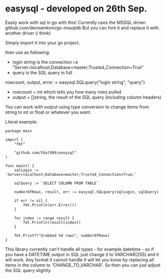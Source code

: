 # easysql - developed on 26th Sep.
Easily work with sql in go with this!
Currently uses the MSSQL driver: github.com/denisenkom/go-mssqldb
But you can fork it and replace it with another driver (i think)

Simply import it into your go project.

then use as following:
- login string is the connection i.e "Server=localhost;Database=master;Trusted_Connection=True"
- query is the SQL query in full
 
rowcount, output, error := easysql.SQLquery("login string", "query")

- rowcount = int which tells you how many rows pulled
- output = []string, the result of the SQL query (including column headers)

You can work with output using type conversion to change items from string to int or float or whatever you want.

Literal example:

```
package main

import (
	"fmt"

	"github.com/tbal999/easysql"
)

func main() {
	sqlLogin := `Server=localhost;Database=master;Trusted_Connection=True;`

	sqlQuery := `SELECT COLUMN FROM TABLE`

	numberOfRows, result, err := easysql.SQLquery(sqlLogin, sqlQuery)

	if err != nil {
		fmt.Println(err.Error())
	}

	for index := range result {
		fmt.Println(result[index])
	}

	fmt.Printf("Grabbed %d rows", numberOfRows)
}
```

This library currently can't handle all types - for example datetime - so if you have a DATETIME output in SQL just change it to VARCHAR(255) and it will work.
Any format it cannot handle it will let you know by replacing all items in the column to 'CHANGE_TO_VARCHAR'. So then you can just adjust the SQL query slightly.



